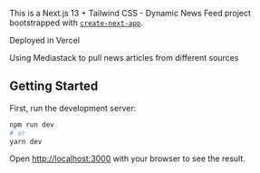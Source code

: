 This is a Next.js 13 + Tailwind CSS - Dynamic News Feed project bootstrapped with [`create-next-app`](https://github.com/vercel/next.js/tree/canary/packages/create-next-app).

Deployed in Vercel

Using Mediastack to pull news articles from different sources

## Getting Started

First, run the development server:

```bash
npm run dev
# or
yarn dev
```

Open [http://localhost:3000](http://localhost:3000) with your browser to see the result.
